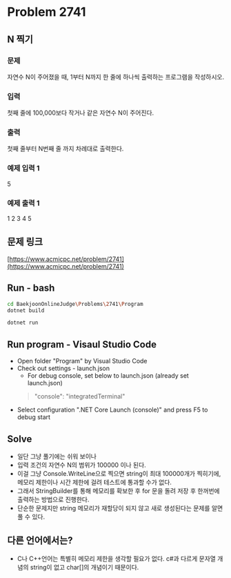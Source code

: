# Problem 2741

## N 찍기

### 문제

자연수 N이 주어졌을 때, 1부터 N까지 한 줄에 하나씩 출력하는 프로그램을 작성하시오.

### 입력

첫째 줄에 100,000보다 작거나 같은 자연수 N이 주어진다.

### 출력

첫째 줄부터 N번째 줄 까지 차례대로 출력한다.

### 예제 입력 1 

5

### 예제 출력 1 

1
2
3
4
5

## 문제 링크

[https://www.acmicpc.net/problem/2741](https://www.acmicpc.net/problem/2741)

## Run - bash

```bash
cd BaekjoonOnlineJudge\Problems\2741\Program
dotnet build
```

```bash
dotnet run
```

## Run program - Visaul Studio Code

- Open folder "Program" by Visual Studio Code
- Check out settings - launch.json
  - For debug console, set below to launch.json (already set launch.json)
  > "console": "integratedTerminal"
- Select configuration ".NET Core Launch (console)" and press F5 to debug start

## Solve

- 일단 그냥 풀기에는 쉬워 보이나
- 입력 조건의 자연수 N의 범위가 100000 이나 된다.
- 이걸 그냥 Console.WriteLine으로 찍으면 string이 최대 100000개가 찍히기에, 메모리 제한이나 시간 제한에 걸려 테스트에 통과할 수가 없다.
- 그래서 StringBuilder를 통해 메모리를 확보한 후 for 문을 돌려 저장 후 한꺼번에 출력하는 방법으로 진행한다.
- 단순한 문제지만 string 메모리가 재할당이 되지 않고 새로 생성된다는 문제를 알면 풀 수 있다.

## 다른 언어에서는?

- C나 C++언어는 특별히 메모리 제한을 생각할 필요가 없다. c#과 다르게 문자열 개념의 string이 없고 char[]의 개념이기 때문이다.
